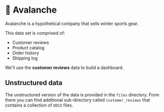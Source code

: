 # 🗻 Avalanche

Avalanche is a hypothetical company that sells winter sports gear. 

This data set is comprised of:
- Customer reviews
- Product catalog
- Order history
- Shipping log

We'll use the **customer reviews** data to build a dashboard.

## Unstructured data

The unstructured version of the data is provided in the `files` directory. From there you can find additional sub-directory called `customer_reviews` that contains a collection of `DOCX` files.
